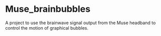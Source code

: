 # Muse_brainbubbles
A project to use the brainwave signal output from the Muse headband to control the motion of graphical bubbles.
